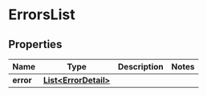 

# ErrorsList


## Properties

Name | Type | Description | Notes
------------ | ------------- | ------------- | -------------
**error** | [**List&lt;ErrorDetail&gt;**](ErrorDetail.md) |  | 



